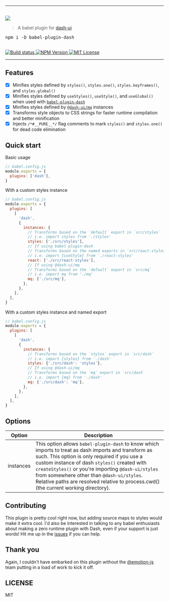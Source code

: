 <hr>
  <br/>
  <img src='https://github.com/dash-ui/styles/raw/master/assets/logo.png'/>
  <blockquote>A babel plugin for <a href="https://github.com/dash-ui/styles">dash-ui</a></blockquote>
  
  <pre>npm i -D babel-plugin-dash</pre>
  <br/>

  <a aria-label="Build status" href="https://travis-ci.com/dash-ui/babel-plugin-dash">
    <img alt="Build status" src="https://img.shields.io/travis/com/dash-ui/babel-plugin-dash?style=for-the-badge&labelColor=24292e">
  </a>
  <a aria-label="NPM version" href="https://www.npmjs.com/package/babel-plugin-dash">
    <img alt="NPM Version" src="https://img.shields.io/npm/v/babel-plugin-dash?style=for-the-badge&labelColor=24292e">
  </a>
  <a aria-label="License" href="https://jaredlunde.mit-license.org/">
    <img alt="MIT License" src="https://img.shields.io/npm/l/babel-plugin-dash?style=for-the-badge&labelColor=24292e">
  </a>
<hr>

## Features

- [x] Minifies styles defined by `styles()`, `styles.one()`, `styles.keyframes()`, and `styles.global()`
- [x] Minifies styles defined by `useStyles()`, `useStyle()`, and `useGlobal()` when used with [`babel-plugin-dash`](https://github.com/babel-plugin-dash)
- [x] Minifies styles defined by [`@dash-ui/mq`](https://github.com/dash-ui/mq) instances
- [x] Transforms style objects to CSS strings for faster runtime compilation and better minification
- [x] Injects `/*#__PURE__*/` flag comments to mark `styles()` and `styles.one()` for dead code elimination

## Quick start

Basic usage

```js
// babel.config.js
module.exports = {
  plugins: ['dash'],
}
```

With a custom styles instance

```js
// babel.config.js
module.exports = {
  plugins: [
    [
      'dash',
      {
        instances: {
          // Transforms based on the `default` export in `src/styles`
          // i.e. import styles from './styles'
          styles: ['./src/styles'],
          // If using babel-plugin-dash
          // Transforms based on the named exports in `src/react-styles`
          // i.e. import {useStyle} from './react-styles'
          react: ['./src/react-styles'],
          // If using @dash-ui/mq
          // Transforms based on the `default` export in `src/mq`
          // i.e. import mq from './mq'
          mq: ['./src/mq'],
        },
      },
    ],
  ],
}
```

With a custom styles instance and named export

```js
// babel.config.js
module.exports = {
  plugins: [
    [
      'dash',
      {
        instances: {
          // Transforms based on the `styles` export in `src/dash`
          // i.e. import {styles} from './dash'
          styles: {'./src/dash': 'styles'},
          // If using @dash-ui/mq
          // Transforms based on the `mq` export in `src/dash`
          // i.e. import {mq} from './dash'
          mq: {'./src/dash': 'mq'},
        },
      },
    ],
  ],
}
```

## Options

| Option    | Description                                                                                                                                                                                                                                                                                                                                                                                       |
| --------- | ------------------------------------------------------------------------------------------------------------------------------------------------------------------------------------------------------------------------------------------------------------------------------------------------------------------------------------------------------------------------------------------------- |
| instances | This option allows `babel-plugin-dash` to know which imports to treat as dash imports and transform as such. This option is only required if you use a custom instance of dash `styles()` created with `createStyles()` or you're importing `@dash-ui/styles` from somewhere other than `@dash-ui/styles`. Relative paths are resolved relative to process.cwd() (the current working directory). |

## Contributing

This plugin is pretty cool right now, but adding source maps to styles would make it extra cool.
I'd also be interested in talking to any babel enthusiasts about making a zero runtime plugin with
Dash, even if your support is just words! Hit me up in the [issues](https://github.com/dash-ui/babel-plugin-dash/issues)
if you can help.

## Thank you

Again, I couldn't have embarked on this plugin without the [@emotion-js](https://github.com/emotion-js) team putting in
a load of work to kick it off.

## LICENSE

MIT
